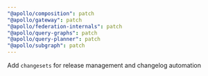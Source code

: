 ```yaml
---
"@apollo/composition": patch
"@apollo/gateway": patch
"@apollo/federation-internals": patch
"@apollo/query-graphs": patch
"@apollo/query-planner": patch
"@apollo/subgraph": patch
---
```


Add `changesets` for release management and changelog automation
